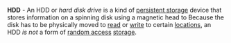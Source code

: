 **HDD** - An HDD or *hard disk drive* is a kind of [persistent storage](/docs/Definitions/Persistent%20Storage) device that stores information on a spinning disk using a magnetic head to  Because the disk has to be physically moved to [read](docs/Definitions/Read.md) or [write](docs/Definitions/Write.md) to certain [locations](docs/Definitions/Memory%20Address.md), an HDD *is not* a form of [random access](docs/Definitions/Random%20Access.md) [storage](docs/Definitions/Memory.md).
